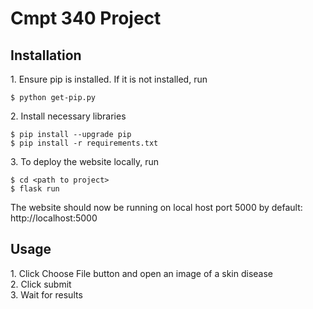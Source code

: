 # Cmpt 340 Project

## Installation

1\. Ensure pip is installed. If it is not installed, run
```
$ python get-pip.py
```
2\. Install necessary libraries
```
$ pip install --upgrade pip
$ pip install -r requirements.txt
```
3\. To deploy the website locally, run
```
$ cd <path to project>
$ flask run
```
The website should now be running on local host port 5000 by default: http://localhost:5000

## Usage
1\. Click Choose File button and open an image of a skin disease <br />
2\. Click submit <br />
3\. Wait for results
